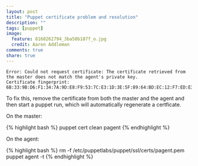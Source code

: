 ```yaml
---
layout: post
title: "Puppet certificate problem and resolution"
description: ""
tags: [puppet]
image:
  feature: 8160262794_3ba58b187f_o.jpg
  credit: Aaron Addleman
comments: true
share: true
---
```



    Error: Could not request certificate: The certificate retrieved from the master does not match the agent's private key.
    Certificate fingerprint: 6B:33:9B:D6:F1:34:7A:9D:E8:F9:53:7C:E3:1D:3E:5F:89:64:BD:EC:12:F7:ED:E3:35:C2:58:83:51:15:01:74

To fix this, remove the certificate from both the master and the agent and then start a puppet run, which will automatically regenerate a certficate.

On the master:

{% highlight bash %}
    puppet cert clean pagent
{% endhighlight %}

On the agent:

{% highlight bash %}
    rm -f /etc/puppetlabs/puppet/ssl/certs/pagent.pem
    puppet agent -t
{% endhighlight %}
